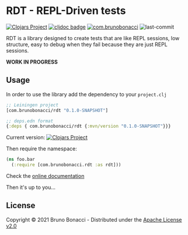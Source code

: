 # RDT - REPL-Driven tests
[![Clojars Project](https://img.shields.io/clojars/v/com.brunobonacci/rdt.svg)](https://clojars.org/com.brunobonacci/rdt)  [![cljdoc badge](https://cljdoc.org/badge/com.brunobonacci/rdt)](https://cljdoc.org/d/com.brunobonacci/rdt/CURRENT) [![com.brunobonacci](https://circleci.com/gh/com.brunobonacci/rdt.svg?style=shield)](https://circleci.com/gh/com.brunobonacci/rdt) ![last-commit](https://img.shields.io/github/last-commit/BrunoBonacci/rdt.svg)

RDT is a library designed to create tests that are like REPL sessions,
low structure, easy to debug when they fail because they are just
REPL sessions.

**WORK IN PROGRESS**

## Usage

In order to use the library add the dependency to your `project.clj`

``` clojure
;; Leiningen project
[com.brunobonacci/rdt "0.1.0-SNAPSHOT"]

;; deps.edn format
{:deps { com.brunobonacci/rdt {:mvn/version "0.1.0-SNAPSHOT"}}}
```

Current version: [![Clojars Project](https://img.shields.io/clojars/v/com.brunobonacci/rdt.svg)](https://clojars.org/com.brunobonacci/rdt)


Then require the namespace:

``` clojure
(ns foo.bar
  (:require [com.brunobonacci.rdt :as rdt]))
```

Check the [online documentation](https://cljdoc.org/d/com.brunobonacci/rdt/CURRENT)

Then it's up to you...

## License

Copyright © 2021 Bruno Bonacci - Distributed under the [Apache License v2.0](http://www.apache.org/licenses/LICENSE-2.0)
